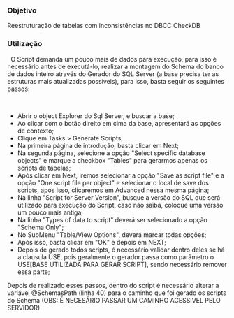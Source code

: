 <h3>Objetivo</h3>
  Reestruturação de tabelas com inconsistências no DBCC CheckDB
<h3>Utilização</h3>
<p>&nbsp;&nbsp;O Script demanda um pouco mais de dados para execução, para isso é necessário antes de executá-lo, realizar a montagem do Schema do banco de dados inteiro através do Gerador do SQL Server (a base precisa ter as estruturas mais atualizadas possíveis), para isso, basta seguir os seguintes passos:</p>
<br/>
    <ul>
        <li>Abrir o object Explorer do Sql Server, e buscar a base;</li>
        <li>Ao clicar com o botão direito em cima da base, apresentará as opções de contexto;</li>
        <li>Clique em Tasks > Generate Scripts;</li>
        <li>Na primeira página de introdução, basta clicar em Next;</li>
        <li>Na segunda página, selecione a opção "Select specific database objects" e marque a checkbox "Tables" para gerarmos apenas os scripts de tabelas;</li>
        <li>Após clicar em Next, iremos selecionar a opção "Save as script file" e a opção "One script file per object" e selecionar o local de save dos scripts, após isso, clicaremos em Advanced nessa mesma página;</li>
        <li>Na linha "Script for Server Version", busque a versão do SQL que será utilizado para execução do Script, caso não saiba, coloque uma versão um pouco mais antiga;</li>
        <li>Na linha "Types of data to script" deverá ser selecionado a opção "Schema Only";</li>
        <li>No SubMenu "Table/View Options", deverá marcar todas opções;</li>
        <li>Após isso, basta clicar em "OK" e depois em NEXT;</li>
        <li>Depois de gerado todos scripts, é necessário validar dentro deles se há a clausula USE, pois geralmente o gerador passa como parâmetro o USE[BASE UTILIZADA PARA GERAR SCRIPT], sendo necessário remover essa parte;</li>
    </ul>
<p>Depois de realizado esses passos, dentro do script é necessário alterar a variável @SchemasPath (linha 40) para o caminho que foi gerado os scripts do Schema (OBS: É NECESÁRIO PASSAR UM CAMINHO ACESSIVEL PELO SERVIDOR)</p>
